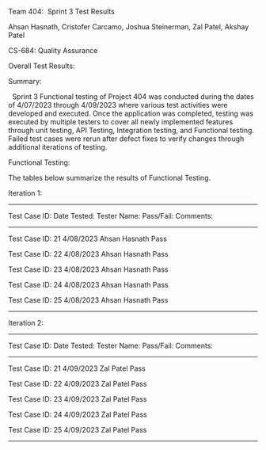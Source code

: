 Team 404:  Sprint 3 Test Results

Ahsan Hasnath, Cristofer Carcamo, Joshua Steinerman, Zal Patel, Akshay
Patel

CS-684: Quality Assurance

Overall Test Results:

Summary: 

  Sprint 3 Functional testing of Project 404 was conducted during the
dates of 4/07/2023 through 4/09/2023 where various test activities were
developed and executed. Once the application was completed, testing was
executed by multiple testers to cover all newly implemented features
through unit testing, API Testing, Integration testing, and Functional
testing. Failed test cases were rerun after defect fixes to verify
changes through additional iterations of testing.

Functional Testing: 

The tables below summarize the results of Functional Testing.

Iteration 1: 

  --------------------------------------------------------------------------
  Test Case ID:    Date Tested:  Tester Name:      Pass/Fail:   Comments:
  ---------------- ------------- ----------------- ------------ ------------
  Test Case ID: 21 4/08/2023     Ahsan Hasnath     Pass         

  Test Case ID: 22 4/08/2023     Ahsan Hasnath     Pass         

  Test Case ID: 23 4/08/2023     Ahsan Hasnath     Pass         

  Test Case ID: 24 4/08/2023     Ahsan Hasnath     Pass         

  Test Case ID: 25 4/08/2023     Ahsan Hasnath     Pass     
  
  --------------------------------------------------------------------------

Iteration 2: 

  ---------------------------------------------------------------------------
  Test Case ID:     Date Tested:   Tester Name:    Pass/Fail:   Comments:
  ----------------- -------------- --------------- ------------ -------------
  Test Case ID: 21    4/09/2023      Zal Patel      Pass                             

  Test Case ID: 22    4/09/2023      Zal Patel      Pass                               

  Test Case ID: 23    4/09/2023      Zal Patel      Pass                              

  Test Case ID: 24    4/09/2023      Zal Patel      Pass                               

  Test Case ID: 25    4/09/2023      Zal Patel      Pass
  
  ---------------------------------------------------------------------------
